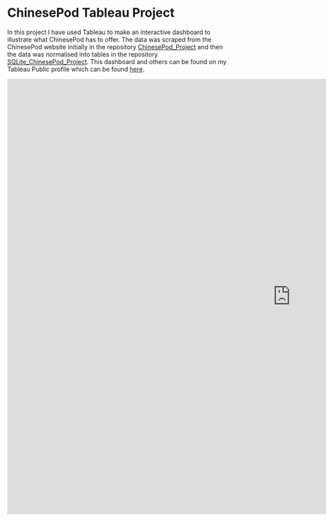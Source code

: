 # ChinesePod Tableau Project

In this project I have used Tableau to make an interactive dashboard to
illustrate what ChinesePod has to offer. The data was scraped from the
ChinesePod website initially in the repository
[ChinesePod_Project](https://github.com/dlwhittenbury/ChinesePod_Project)
and then the data was normalised into tables in the repository
[SQLite_ChinesePod_Project](https://github.com/dlwhittenbury/SQLite_ChinesePod_Project).
This dashboard and others can be found on my Tableau Public profile which can be
found [here](https://public.tableau.com/profile/daniel.whittenbury#!/?newProfile=&activeTab=0).




<center><iframe src="https://public.tableau.com/views/ChinesePod_Dashboard/Dashboard1?:embed=y&:display_count=yes&:toolbar=no" width="1300" height="1000" frameborder="0"></iframe></center>
